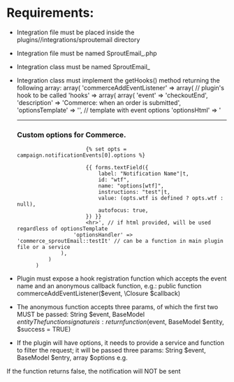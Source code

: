 # Requirements:

- Integration file must be placed inside the plugins/<plugin>/integrations/sproutemail directory
- Integration file must be named SproutEmail_<pluginName>.php
- Integration class must be named SproutEmail_<pluginName>
- Integration class must implement the getHooks() method returning the following array:
		array(
			'commerceAddEventListener' => array( // plugin's hook to be called
				'hooks' => array(
					array(
						'event' => 'checkoutEnd',
						'description' => 'Commerce: when an order is submitted',
						'optionsTemplate' => '', // template with event options
						'optionsHtml' =>
							'<hr>
							<h3>Custom options for Commerce.</h3>

							{% set opts = campaign.notificationEvents[0].options %}

							{{ forms.textField({
								label: "Notification Name"|t,
								id: "wtf",
								name: "options[wtf]",
								instructions: "test"|t,
								value: (opts.wtf is defined ? opts.wtf : null),
								autofocus: true,
							}) }}
							<hr>', // if html provided, will be used regardless of optionsTemplate
						'optionsHandler' => 'commerce_sproutEmail::testIt' // can be a function in main plugin file or a service
					),
				)
			)
- Plugin must expose a hook registration function which accepts the event name and an anonymous callback function,
e.g.:
public function commerceAddEventListener($event, \Closure $callback)

- The anonymous function accepts three params, of which the first two MUST be passed: String $event, BaseModel $entity
The function signature is: return function($event, BaseModel $entity, $success = TRUE)

- If the plugin will have options, it needs to provide a service and function to filter the request; it
will be passed three params: String $event, BaseModel $entry, array $options
e.g.

If the function returns false, the notification will NOT be sent
